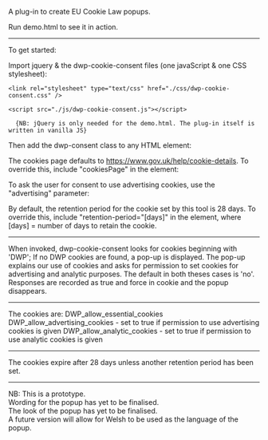 A plug-in to create EU Cookie Law popups.

Run demo.html to see it in action.

---------------------------------

To get started:

Import jquery & the dwp-cookie-consent files (one javaScript & one CSS stylesheet):
    <script src="https://code.jquery.com/jquery-3.3.1.min.js"></script>

    <link rel="stylesheet" type="text/css" href="./css/dwp-cookie-consent.css" />

    <script src="./js/dwp-cookie-consent.js"></script>

      {NB: jQuery is only needed for the demo.html. The plug-in itself is written in vanilla JS}


Then add the dwp-consent class to any HTML element:
    <div class=”dwp-consent”>

The cookies page defaults to https://www.gov.uk/help/cookie-details. To override this, include "cookiesPage" in the element:
    <div class="dwp-consent" cookiesPage="https://www.bbc.co.uk/">

To ask the user for consent to use advertising cookies, use the "advertising" parameter:
    <div class="dwp-consent advertising">

By default, the retention period for the cookie set by this tool is 28 days. To override this, include "retention-period="[days]" in the element, where [days] = number of days to retain the cookie.

---------------------------------

When invoked, dwp-cookie-consent looks for cookies beginning with 'DWP';
If no DWP cookies are found, a pop-up is displayed.
The pop-up explains our use of cookies and asks for permission to set cookies for advertising and analytic purposes.
The default in both theses cases is 'no'.
Responses are recorded as true and force in cookie and the popup disappears.

----------------------------------

The cookies are:
    DWP_allow_essential_cookies
    DWP_allow_advertising_cookies - set to true if permission to use advertising cookies is given
    DWP_allow_analytic_cookies - set to true if permission to use analytic cookies is given

----------------------------------

The cookies expire after 28 days unless another retention period has been set.

----------------------------------

NB: 
 This is a prototype.                                                           
 Wording for the popup has yet to be finalised.                                 
 The look of the popup has yet to be finalised.                                 
 A future version will allow for Welsh to be used as the language of the popup.
